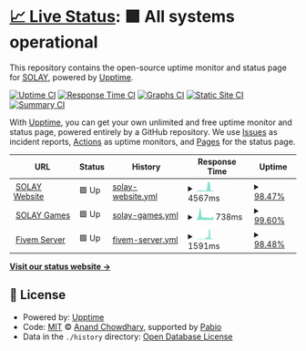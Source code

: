 # [📈 Live Status](https://status.solayf.com): <!--live status--> **🟩 All systems operational**

This repository contains the open-source uptime monitor and status page for [SOLAY](https://status.solayf.com), powered by [Upptime](https://github.com/upptime/upptime).

[![Uptime CI](https://github.com/solayff/SOLAY_Status/workflows/Uptime%20CI/badge.svg)](https://github.com/solayff/SOLAY_Status/actions?query=workflow%3A%22Uptime+CI%22)
[![Response Time CI](https://github.com/solayff/SOLAY_Status/workflows/Response%20Time%20CI/badge.svg)](https://github.com/solayff/SOLAY_Status/actions?query=workflow%3A%22Response+Time+CI%22)
[![Graphs CI](https://github.com/solayff/SOLAY_Status/workflows/Graphs%20CI/badge.svg)](https://github.com/solayff/SOLAY_Status/actions?query=workflow%3A%22Graphs+CI%22)
[![Static Site CI](https://github.com/solayff/SOLAY_Status/workflows/Static%20Site%20CI/badge.svg)](https://github.com/solayff/SOLAY_Status/actions?query=workflow%3A%22Static+Site+CI%22)
[![Summary CI](https://github.com/solayff/SOLAY_Status/workflows/Summary%20CI/badge.svg)](https://github.com/solayff/SOLAY_Status/actions?query=workflow%3A%22Summary+CI%22)

With [Upptime](https://upptime.js.org), you can get your own unlimited and free uptime monitor and status page, powered entirely by a GitHub repository. We use [Issues](https://github.com/solayff/SOLAY_Status/issues) as incident reports, [Actions](https://github.com/solayff/SOLAY_Status/actions) as uptime monitors, and [Pages](https://status.solayf.com) for the status page.

<!--start: status pages-->
<!-- This summary is generated by Upptime (https://github.com/upptime/upptime) -->
<!-- Do not edit this manually, your changes will be overwritten -->
<!-- prettier-ignore -->
| URL | Status | History | Response Time | Uptime |
| --- | ------ | ------- | ------------- | ------ |
| <img alt="" src="https://icons.duckduckgo.com/ip3/solayf.com.ico" height="13"> [SOLAY Website](https://solayf.com) | 🟩 Up | [solay-website.yml](https://github.com/solayff/SOLAY_Status/commits/HEAD/history/solay-website.yml) | <details><summary><img alt="Response time graph" src="./graphs/solay-website/response-time-week.png" height="20"> 4567ms</summary><br><a href="https://status.solayf.com/history/solay-website"><img alt="Response time 1979" src="https://img.shields.io/endpoint?url=https%3A%2F%2Fraw.githubusercontent.com%2Fsolayff%2FSOLAY_Status%2FHEAD%2Fapi%2Fsolay-website%2Fresponse-time.json"></a><br><a href="https://status.solayf.com/history/solay-website"><img alt="24-hour response time 2192" src="https://img.shields.io/endpoint?url=https%3A%2F%2Fraw.githubusercontent.com%2Fsolayff%2FSOLAY_Status%2FHEAD%2Fapi%2Fsolay-website%2Fresponse-time-day.json"></a><br><a href="https://status.solayf.com/history/solay-website"><img alt="7-day response time 4567" src="https://img.shields.io/endpoint?url=https%3A%2F%2Fraw.githubusercontent.com%2Fsolayff%2FSOLAY_Status%2FHEAD%2Fapi%2Fsolay-website%2Fresponse-time-week.json"></a><br><a href="https://status.solayf.com/history/solay-website"><img alt="30-day response time 2307" src="https://img.shields.io/endpoint?url=https%3A%2F%2Fraw.githubusercontent.com%2Fsolayff%2FSOLAY_Status%2FHEAD%2Fapi%2Fsolay-website%2Fresponse-time-month.json"></a><br><a href="https://status.solayf.com/history/solay-website"><img alt="1-year response time 1979" src="https://img.shields.io/endpoint?url=https%3A%2F%2Fraw.githubusercontent.com%2Fsolayff%2FSOLAY_Status%2FHEAD%2Fapi%2Fsolay-website%2Fresponse-time-year.json"></a></details> | <details><summary><a href="https://status.solayf.com/history/solay-website">98.47%</a></summary><a href="https://status.solayf.com/history/solay-website"><img alt="All-time uptime 99.47%" src="https://img.shields.io/endpoint?url=https%3A%2F%2Fraw.githubusercontent.com%2Fsolayff%2FSOLAY_Status%2FHEAD%2Fapi%2Fsolay-website%2Fuptime.json"></a><br><a href="https://status.solayf.com/history/solay-website"><img alt="24-hour uptime 100.00%" src="https://img.shields.io/endpoint?url=https%3A%2F%2Fraw.githubusercontent.com%2Fsolayff%2FSOLAY_Status%2FHEAD%2Fapi%2Fsolay-website%2Fuptime-day.json"></a><br><a href="https://status.solayf.com/history/solay-website"><img alt="7-day uptime 98.47%" src="https://img.shields.io/endpoint?url=https%3A%2F%2Fraw.githubusercontent.com%2Fsolayff%2FSOLAY_Status%2FHEAD%2Fapi%2Fsolay-website%2Fuptime-week.json"></a><br><a href="https://status.solayf.com/history/solay-website"><img alt="30-day uptime 99.30%" src="https://img.shields.io/endpoint?url=https%3A%2F%2Fraw.githubusercontent.com%2Fsolayff%2FSOLAY_Status%2FHEAD%2Fapi%2Fsolay-website%2Fuptime-month.json"></a><br><a href="https://status.solayf.com/history/solay-website"><img alt="1-year uptime 99.47%" src="https://img.shields.io/endpoint?url=https%3A%2F%2Fraw.githubusercontent.com%2Fsolayff%2FSOLAY_Status%2FHEAD%2Fapi%2Fsolay-website%2Fuptime-year.json"></a></details>
| <img alt="" src="https://icons.duckduckgo.com/ip3/sogames.solayf.com.ico" height="13"> [SOLAY Games](https://sogames.solayf.com/api/health) | 🟩 Up | [solay-games.yml](https://github.com/solayff/SOLAY_Status/commits/HEAD/history/solay-games.yml) | <details><summary><img alt="Response time graph" src="./graphs/solay-games/response-time-week.png" height="20"> 738ms</summary><br><a href="https://status.solayf.com/history/solay-games"><img alt="Response time 947" src="https://img.shields.io/endpoint?url=https%3A%2F%2Fraw.githubusercontent.com%2Fsolayff%2FSOLAY_Status%2FHEAD%2Fapi%2Fsolay-games%2Fresponse-time.json"></a><br><a href="https://status.solayf.com/history/solay-games"><img alt="24-hour response time 681" src="https://img.shields.io/endpoint?url=https%3A%2F%2Fraw.githubusercontent.com%2Fsolayff%2FSOLAY_Status%2FHEAD%2Fapi%2Fsolay-games%2Fresponse-time-day.json"></a><br><a href="https://status.solayf.com/history/solay-games"><img alt="7-day response time 738" src="https://img.shields.io/endpoint?url=https%3A%2F%2Fraw.githubusercontent.com%2Fsolayff%2FSOLAY_Status%2FHEAD%2Fapi%2Fsolay-games%2Fresponse-time-week.json"></a><br><a href="https://status.solayf.com/history/solay-games"><img alt="30-day response time 1130" src="https://img.shields.io/endpoint?url=https%3A%2F%2Fraw.githubusercontent.com%2Fsolayff%2FSOLAY_Status%2FHEAD%2Fapi%2Fsolay-games%2Fresponse-time-month.json"></a><br><a href="https://status.solayf.com/history/solay-games"><img alt="1-year response time 947" src="https://img.shields.io/endpoint?url=https%3A%2F%2Fraw.githubusercontent.com%2Fsolayff%2FSOLAY_Status%2FHEAD%2Fapi%2Fsolay-games%2Fresponse-time-year.json"></a></details> | <details><summary><a href="https://status.solayf.com/history/solay-games">99.60%</a></summary><a href="https://status.solayf.com/history/solay-games"><img alt="All-time uptime 99.90%" src="https://img.shields.io/endpoint?url=https%3A%2F%2Fraw.githubusercontent.com%2Fsolayff%2FSOLAY_Status%2FHEAD%2Fapi%2Fsolay-games%2Fuptime.json"></a><br><a href="https://status.solayf.com/history/solay-games"><img alt="24-hour uptime 100.00%" src="https://img.shields.io/endpoint?url=https%3A%2F%2Fraw.githubusercontent.com%2Fsolayff%2FSOLAY_Status%2FHEAD%2Fapi%2Fsolay-games%2Fuptime-day.json"></a><br><a href="https://status.solayf.com/history/solay-games"><img alt="7-day uptime 99.60%" src="https://img.shields.io/endpoint?url=https%3A%2F%2Fraw.githubusercontent.com%2Fsolayff%2FSOLAY_Status%2FHEAD%2Fapi%2Fsolay-games%2Fuptime-week.json"></a><br><a href="https://status.solayf.com/history/solay-games"><img alt="30-day uptime 99.87%" src="https://img.shields.io/endpoint?url=https%3A%2F%2Fraw.githubusercontent.com%2Fsolayff%2FSOLAY_Status%2FHEAD%2Fapi%2Fsolay-games%2Fuptime-month.json"></a><br><a href="https://status.solayf.com/history/solay-games"><img alt="1-year uptime 99.90%" src="https://img.shields.io/endpoint?url=https%3A%2F%2Fraw.githubusercontent.com%2Fsolayff%2FSOLAY_Status%2FHEAD%2Fapi%2Fsolay-games%2Fuptime-year.json"></a></details>
| <img alt="" src="https://icons.duckduckgo.com/ip3/solayf.com.ico" height="13"> [Fivem Server](https://solayf.com/fivem) | 🟩 Up | [fivem-server.yml](https://github.com/solayff/SOLAY_Status/commits/HEAD/history/fivem-server.yml) | <details><summary><img alt="Response time graph" src="./graphs/fivem-server/response-time-week.png" height="20"> 1591ms</summary><br><a href="https://status.solayf.com/history/fivem-server"><img alt="Response time 516" src="https://img.shields.io/endpoint?url=https%3A%2F%2Fraw.githubusercontent.com%2Fsolayff%2FSOLAY_Status%2FHEAD%2Fapi%2Ffivem-server%2Fresponse-time.json"></a><br><a href="https://status.solayf.com/history/fivem-server"><img alt="24-hour response time 323" src="https://img.shields.io/endpoint?url=https%3A%2F%2Fraw.githubusercontent.com%2Fsolayff%2FSOLAY_Status%2FHEAD%2Fapi%2Ffivem-server%2Fresponse-time-day.json"></a><br><a href="https://status.solayf.com/history/fivem-server"><img alt="7-day response time 1591" src="https://img.shields.io/endpoint?url=https%3A%2F%2Fraw.githubusercontent.com%2Fsolayff%2FSOLAY_Status%2FHEAD%2Fapi%2Ffivem-server%2Fresponse-time-week.json"></a><br><a href="https://status.solayf.com/history/fivem-server"><img alt="30-day response time 643" src="https://img.shields.io/endpoint?url=https%3A%2F%2Fraw.githubusercontent.com%2Fsolayff%2FSOLAY_Status%2FHEAD%2Fapi%2Ffivem-server%2Fresponse-time-month.json"></a><br><a href="https://status.solayf.com/history/fivem-server"><img alt="1-year response time 516" src="https://img.shields.io/endpoint?url=https%3A%2F%2Fraw.githubusercontent.com%2Fsolayff%2FSOLAY_Status%2FHEAD%2Fapi%2Ffivem-server%2Fresponse-time-year.json"></a></details> | <details><summary><a href="https://status.solayf.com/history/fivem-server">98.48%</a></summary><a href="https://status.solayf.com/history/fivem-server"><img alt="All-time uptime 99.47%" src="https://img.shields.io/endpoint?url=https%3A%2F%2Fraw.githubusercontent.com%2Fsolayff%2FSOLAY_Status%2FHEAD%2Fapi%2Ffivem-server%2Fuptime.json"></a><br><a href="https://status.solayf.com/history/fivem-server"><img alt="24-hour uptime 100.00%" src="https://img.shields.io/endpoint?url=https%3A%2F%2Fraw.githubusercontent.com%2Fsolayff%2FSOLAY_Status%2FHEAD%2Fapi%2Ffivem-server%2Fuptime-day.json"></a><br><a href="https://status.solayf.com/history/fivem-server"><img alt="7-day uptime 98.48%" src="https://img.shields.io/endpoint?url=https%3A%2F%2Fraw.githubusercontent.com%2Fsolayff%2FSOLAY_Status%2FHEAD%2Fapi%2Ffivem-server%2Fuptime-week.json"></a><br><a href="https://status.solayf.com/history/fivem-server"><img alt="30-day uptime 99.30%" src="https://img.shields.io/endpoint?url=https%3A%2F%2Fraw.githubusercontent.com%2Fsolayff%2FSOLAY_Status%2FHEAD%2Fapi%2Ffivem-server%2Fuptime-month.json"></a><br><a href="https://status.solayf.com/history/fivem-server"><img alt="1-year uptime 99.47%" src="https://img.shields.io/endpoint?url=https%3A%2F%2Fraw.githubusercontent.com%2Fsolayff%2FSOLAY_Status%2FHEAD%2Fapi%2Ffivem-server%2Fuptime-year.json"></a></details>

<!--end: status pages-->

[**Visit our status website →**](https://status.solayf.com)

## 📄 License

- Powered by: [Upptime](https://github.com/upptime/upptime)
- Code: [MIT](./LICENSE) © [Anand Chowdhary](https://anandchowdhary.com), supported by [Pabio](https://pabio.com)
- Data in the `./history` directory: [Open Database License](https://opendatacommons.org/licenses/odbl/1-0/)
